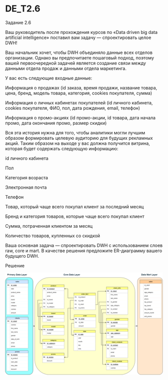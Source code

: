 # DE_T2.6
Задание 2.6

Ваш руководитель  после прохождения курсов по «Data driven big data artificial intelligence» поставил вам задачу — спроектировать целое DWH! 

Ваш начальник хочет, чтобы DWH объединяло данные всех отделов организации. Однако вы предпочитаете пошаговый подход, поэтому вашей первоочередной задачей является создание связи между данными отдела продаж и данными отдела маркетинга.

У вас есть следующие входные данные:

Информация о продажах (id заказа, время продажи, название товара, цена, бренд, модель товара, категория, cookies покупателя, сумма)						

Информация о личных кабинетах покупателей (id личного кабинета, cookies покупателя, ФИО, пол, дата рождения, email, телефон)

Информация о промо-акциях (id промо-акции, id товара, дата начала промо, дата окончания промо, размер скидки)

Вся эта история нужна для того, чтобы аналитики могли лучшим образом формировать целевую аудиторию для будущих рекламных акций. Таким образом на выходе у вас должна получится витрина, которая будет содержать следующую информацию: 

id личного кабинета

Пол

Категория возраста

Электронная почта

Телефон

Товар, который чаще всего покупал клиент за последний месяц

Бренд и категория товаров, которые чаще всего покупал клиент

Сумма, потраченная клиентом за месяц

Количество товаров, купленных со скидкой

Ваша основная задача — спроектировать DWH с использованием слоев raw, core и mart. В качестве решения предложите ER-диаграмму вашего будущего DWH.

Решение

![Image alt](https://github.com/MOMIV/DE_T2.6/raw/main/T2.6.png)